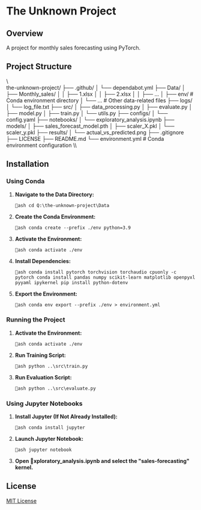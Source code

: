 # The Unknown Project

## Overview

A project for monthly sales forecasting using PyTorch.

## Project Structure

\\\
the-unknown-project/
├── .github/
│   └── dependabot.yml
├── Data/
│   ├── Monthly_sales/
│   │   ├── 1.xlsx
│   │   ├── 2.xlsx
│   │   ├── ...
│   ├── env/                      # Conda environment directory
│   └── ...                       # Other data-related files
├── logs/
│   └── log_file.txt
├── src/
│   ├── data_processing.py
│   ├── evaluate.py
│   ├── model.py
│   ├── train.py
│   └── utils.py
├── configs/
│   └── config.yaml
├── notebooks/
│   └── exploratory_analysis.ipynb
├── models/
│   ├── sales_forecast_model.pth
│   ├── scaler_X.pkl
│   └── scaler_y.pkl
├── results/
│   └── actual_vs_predicted.png
├── .gitignore
├── LICENSE
├── README.md
└── environment.yml                # Conda environment configuration
\\\

## Installation

### Using Conda

1. **Navigate to the Data Directory:**

    `ash
    cd Q:\the-unknown-project\Data
    `

2. **Create the Conda Environment:**

    `ash
    conda create --prefix ./env python=3.9
    `

3. **Activate the Environment:**

    `ash
    conda activate ./env
    `

4. **Install Dependencies:**

    `ash
    conda install pytorch torchvision torchaudio cpuonly -c pytorch
    conda install pandas numpy scikit-learn matplotlib openpyxl pyyaml ipykernel
    pip install python-dotenv
    `

5. **Export the Environment:**

    `ash
    conda env export --prefix ./env > environment.yml
    `

### Running the Project

1. **Activate the Environment:**

    `ash
    conda activate ./env
    `

2. **Run Training Script:**

    `ash
    python ..\src\train.py
    `

3. **Run Evaluation Script:**

    `ash
    python ..\src\evaluate.py
    `

### Using Jupyter Notebooks

1. **Install Jupyter (If Not Already Installed):**

    `ash
    conda install jupyter
    `

2. **Launch Jupyter Notebook:**

    `ash
    jupyter notebook
    `

3. **Open xploratory_analysis.ipynb and select the "sales-forecasting" kernel.**

## License

[MIT License](LICENSE)

